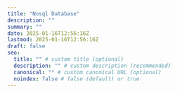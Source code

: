 ```yaml
---
title: "Nosql Database"
description: ""
summary: ""
date: 2025-01-16T12:56:16Z
lastmod: 2025-01-16T12:56:16Z
draft: false
seo:
  title: "" # custom title (optional)
  description: "" # custom description (recommended)
  canonical: "" # custom canonical URL (optional)
  noindex: false # false (default) or true
---
```

